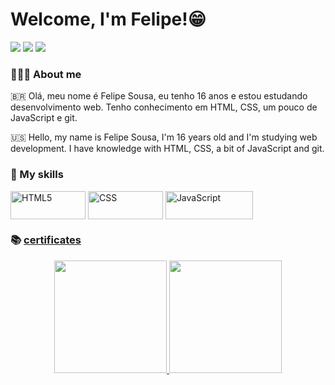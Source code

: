 # Welcome, I'm Felipe!😁
<a href="https://www.github.com/ulipese"><img src="https://img.shields.io/badge/GitHub-100000?style=for-the-badge&logo=github&logoColor=white" target="_blank"></a>
<a href="mailto:felipe.sousa4030@gmail.com"><img src="https://img.shields.io/badge/Gmail-D14836?style=for-the-badge&logo=gmail&logoColor=white" target="_blank"></a>
<a href="https://www.linkedin.com/in/felipe-sousa-0311491b3/" target="blank"><img src="https://img.shields.io/badge/-LinkedIn-%230077B5?style=for-the-badge&logo=linkedin&logoColor=white" target="blank"></a> 

### 🧑🏽‍💻 About me
<p>
🇧🇷 Olá, meu nome é Felipe Sousa, eu tenho 16 anos e estou estudando desenvolvimento web. Tenho conhecimento em HTML, CSS, um pouco de JavaScript e git.

🇺🇸 Hello, my name is Felipe Sousa, I'm 16 years old and I'm studying web development. I have knowledge with HTML, CSS, a bit of JavaScript and git.
</p>

### 🧠 My skills

<p>
<img align="center" src="https://img.shields.io/badge/HTML5-E34F26?style=for-the-badge&logo=html5&logoColor=white" alt="HTML5" height="45em" width="120em" />
<img align="center" src="https://img.shields.io/badge/CSS3-1572B6?style=for-the-badge&logo=css3&logoColor=white" alt="CSS" height="45em" width="120em" />
<img align="center" src="https://img.shields.io/badge/JavaScript-323330?style=for-the-badge&logo=javascript&logoColor=F7DF1E" alt="JavaScript" height="45em" width="140em" />
<!--
<img align="center" src="https://img.shields.io/badge/Sass-CC6699?style=for-the-badge&logo=sass&logoColor=white" alt="Sass" height="45em" width="120em" />
<img align="center" src="https://img.shields.io/badge/React-20232A?style=for-the-badge&logo=react&logoColor=61DAFB" alt="React" height="45em" width="120em" />
<img align="center" src="https://img.shields.io/badge/Redux-593D88?style=for-the-badge&logo=redux&logoColor=white" alt="Redux" height="45em" width="120em" />
<img align="center" src="https://img.shields.io/badge/styled--components-DB7093?style=for-the-badge&logo=styled-components&logoColor=white" alt="Styled Components" 
height="50em" width="120em" />
-->
<!--<img align="center" src="" alt="FIGMA" height="45em" width="120em" />-->
</p>

### 📚 [certificates](https://drive.google.com/)

<div align="center">
  <a href="https://github.com/ulipese">
  <img height="180em" src="https://github-readme-stats.vercel.app/api?username=ulipese&show_icons=true&theme=dracula&include_all_commits=true&count_private=true" />
  <img height="180em" src="https://github-readme-stats.vercel.app/api/top-langs/?username=ulipese&layout=compact&langs_count=7&theme=dracula" />
</div>




